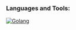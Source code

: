 <h3 align="left">Languages and Tools:</h3>

[![Golang](https://img.shields.io/badge/Rust-000000?style=for-the-badge&logo=rust&logoColor=white)](https://www.rust-lang.org/)

